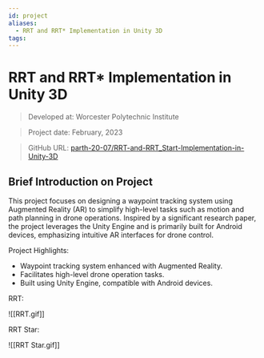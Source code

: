 ```yaml
---
id: project
aliases:
  - RRT and RRT* Implementation in Unity 3D
tags:
---
```


# RRT and RRT* Implementation in Unity 3D

> Developed at: Worcester Polytechnic Institute

> Project date: February, 2023

> GitHub URL: [parth-20-07/RRT-and-RRT_Start-Implementation-in-Unity-3D](https://github.com/parth-20-07/RRT-and-RRT_Start-Implementation-in-Unity-3D)

## Brief Introduction on Project


This project focuses on designing a waypoint tracking system using Augmented Reality (AR) to simplify high-level tasks such as motion and path planning in drone operations. Inspired by a significant research paper, the project leverages the Unity Engine and is primarily built for Android devices, emphasizing intuitive AR interfaces for drone control.

Project Highlights:

- Waypoint tracking system enhanced with Augmented Reality.
- Facilitates high-level drone operation tasks.
- Built using Unity Engine, compatible with Android devices.

RRT:

![[RRT.gif]]

RRT Star:

![[RRT Star.gif]]
